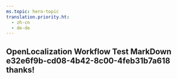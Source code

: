 ```yaml
---
ms.topic: hero-topic
translation.priority.ht: 
  - zh-cn
  - de-de
---
```

## OpenLocalization Workflow Test MarkDown e32e6f9b-cd08-4b42-8c00-4feb31b7a618 thanks!
